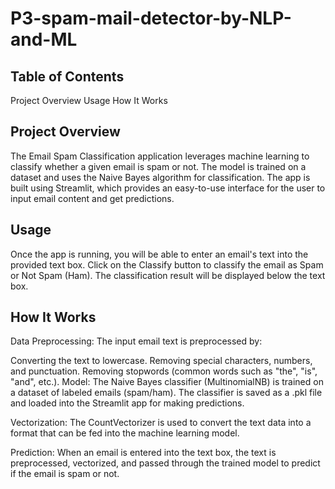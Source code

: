 # P3-spam-mail-detector-by-NLP-and-ML
<h2>Table of Contents</h2>
Project Overview
Usage
How It Works

<h2>Project Overview</h2>
<p>The Email Spam Classification application leverages machine learning to classify whether a given email is spam or not. The model is trained on a dataset and uses the Naive Bayes algorithm for classification. The app is built using Streamlit, which provides an easy-to-use interface for the user to input email content and get predictions.</p>
<h2>Usage</h2>
<p>Once the app is running, you will be able to enter an email's text into the provided text box.
Click on the Classify button to classify the email as Spam or Not Spam (Ham).
The classification result will be displayed below the text box.</p>
<h2>How It Works</h2>
<P>Data Preprocessing: The input email text is preprocessed by:

Converting the text to lowercase.
Removing special characters, numbers, and punctuation.
Removing stopwords (common words such as "the", "is", "and", etc.).
Model: The Naive Bayes classifier (MultinomialNB) is trained on a dataset of labeled emails (spam/ham). The classifier is saved as a .pkl file and loaded into the Streamlit app for making predictions.

Vectorization: The CountVectorizer is used to convert the text data into a format that can be fed into the machine learning model.

Prediction: When an email is entered into the text box, the text is preprocessed, vectorized, and passed through the trained model to predict if the email is spam or not.</P>
